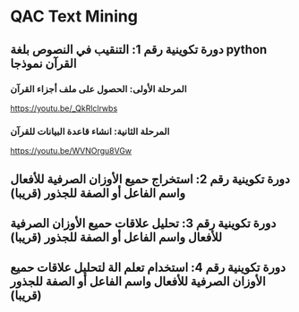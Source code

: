 
# QAC Text Mining
## دورة تكوينية رقم 1: التنقيب في النصوص بلغة python القرآن نموذجا
### المرحلة الأولى: الحصول على ملف أجزاء القرآن
https://youtu.be/_QkRlclrwbs
### المرحلة الثانية: انشاء قاعدة البيانات للقرآن
https://youtu.be/WVNOrgu8VGw

## دورة تكوينية رقم 2: استخراج حميع الأوزان الصرفية للأفعال واسم الفاعل أو الصفة للجذور (قريبا) 

## دورة تكوينية رقم 3: تحليل علاقات حميع الأوزان الصرفية للأفعال واسم الفاعل أو الصفة للجذور (قريبا) 

## دورة تكوينية رقم 4: استخدام تعلم الة لتحليل علاقات حميع الأوزان الصرفية للأفعال واسم الفاعل أو الصفة للجذور (قريبا) 




